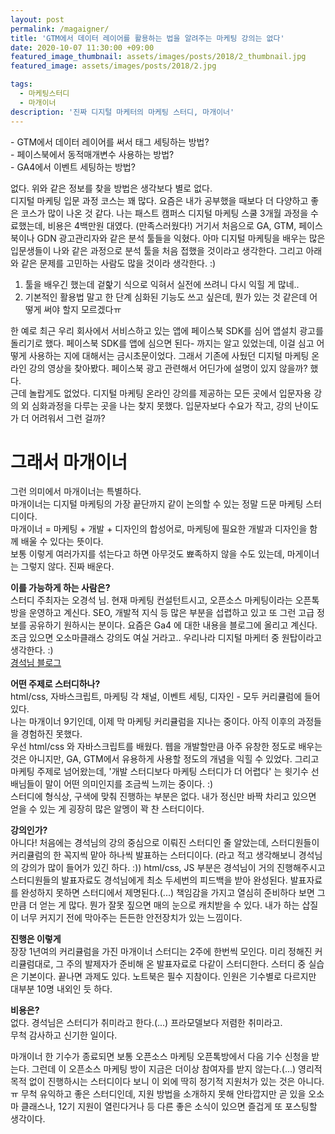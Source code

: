 ```yaml
---
layout: post
permalink: /magaigner/
title: 'GTM에서 데이터 레이어를 활용하는 법을 알려주는 마케팅 강의는 없다'
date: 2020-10-07 11:30:00 +09:00
featured_image_thumbnail: assets/images/posts/2018/2_thumbnail.jpg
featured_image: assets/images/posts/2018/2.jpg

tags:
  - 마케팅스터디
  - 마개이너
description: '진짜 디지털 마케터의 마케팅 스터디, 마개이너'
---
```


 \- GTM에서 데이터 레이어를 써서 태그 세팅하는 방법?  
 \- 페이스북에서 동적매개변수 사용하는 방법?   
 \- GA4에서 이벤트 세팅하는 방법?  

  없다. 위와 같은 정보를 찾을 방법은 생각보다 별로 없다.  
  디지털 마케팅 입문 과정 코스는 꽤 많다. 요즘은 내가 공부했을 때보다 더 다양하고 좋은 코스가 많이 나온 것 같다. 나는 패스트 캠퍼스 디지털 마케팅 스쿨 3개월 과정을 수료했는데, 비용은 4백만원 대였다. (만족스러웠다!) 거기서 처음으로 GA, GTM, 페이스북이나 GDN 광고관리자와 같은 분석 툴들을 익혔다. 아마 디지털 마케팅을 배우는 많은 입문생들이 나와 같은 과정으로 분석 툴을 처음 접했을 것이라고 생각한다. 그리고 아래와 같은 문제를 고민하는 사람도 많을 것이라 생각한다. :)  

  1) 툴을 배우긴 했는데 겉핥기 식으로 익혀서 실전에 쓰려니 다시 익힐 게 많네..  
  2) 기본적인 활용법 말고 한 단계 심화된 기능도 쓰고 싶은데, 뭔가 있는 것 같은데 어떻게 써야 할지 모르겠다ㅠ  

한 예로 최근 우리 회사에서 서비스하고 있는 앱에 페이스북 SDK를 심어 앱설치 광고를 돌리기로 했다. 페이스북 SDK를 앱에 심으면 된다- 까지는 알고 있었는데, 이걸 심고 어떻게 사용하는 지에 대해서는 금시초문이었다. 그래서 기존에 사뒀던 디지털 마케팅 온라인 강의 영상을 찾아봤다. 페이스북 광고 관련해서 어딘가에 설명이 있지 않을까? 했다.  
근데 놀랍게도 없었다. 디지털 마케팅 온라인 강의를 제공하는 모든 곳에서 입문자용 강의 외 심화과정을 다루는 곳을 나는 찾지 못했다. 입문자보다 수요가 작고, 강의 난이도가 더 어려워서 그런 걸까?  



# 그래서 마개이너  

그런 의미에서 마개이너는 특별하다.  
마개이너는 디지털 마케팅의 가장 끝단까지 같이 논의할 수 있는 정말 드문 마케팅 스터디이다.  
마개이너 = 마케팅 + 개발 + 디자인의 합성어로, 마케팅에 필요한 개발과 디자인을 함께 배울 수 있다는 뜻이다.  
보통 이렇게 여러가지를 섞는다고 하면 아무것도 뾰족하지 않을 수도 있는데, 마게이너는 그렇지 않다. 진짜 배운다.  


**이를 가능하게 하는 사람은?**  
 스터디 주최자는 오경석 님. 현재 마케팅 컨설턴트시고, 오픈소스 마케팅이라는 오픈톡방을 운영하고 계신다. SEO, 개발적 지식 등 많은 부분을 섭렵하고 있고 또 그런 고급 정보를 공유하기 원하시는 분이다. 요즘은 Ga4 에 대한 내용을 블로그에 올리고 계신다. 조금 있으면 오소마클래스 강의도 여실 거라고.. 우리나라 디지털 마케터 중 원탑이라고 생각한다. :)  
 [경석님 블로그](https://ogaeng.com/introduce-mgin/)

**어떤 주제로 스터디하나?**  
 html/css, 자바스크립트, 마케팅 각 채널, 이벤트 세팅, 디자인 - 모두 커리큘럼에 들어있다.  
 나는 마개이너 9기인데, 이제 막 마케팅 커리큘럼을 지나는 중이다. 아직 이후의 과정들을 경험하진 못했다.  
 우선 html/css 와 자바스크립트를 배웠다. 웹을 개발할만큼 아주 유창한 정도로 배우는 것은 아니지만, GA, GTM에서 유용하게 사용할 정도의 개념을 익힐 수 있었다. 그리고 마케팅 주제로 넘어왔는데, \'개발 스터디보다 마케팅 스터디가 더 어렵다\' 는 윗기수 선배님들이 말이 어떤 의미인지를 조금씩 느끼는 중이다. :)  
 스터디에 형식상, 구색에 맞춰 진행하는 부분은 없다. 내가 정신만 바짝 차리고 있으면 얻을 수 있는 게 굉장히 많은 알멩이 꽉 찬 스터디이다.

**강의인가?**  
 아니다! 처음에는 경석님의 강의 중심으로 이뤄진 스터디인 줄 알았는데, 스터디원들이 커리큘럼의 한 꼭지씩 맡아 하나씩 발표하는 스터디이다. (라고 적고 생각해보니 경석님의 강의가 많이 들어가 있긴 하다. :)) html/css, JS 부분은 경석님이 거의 진행해주시고 스터디원들의 발표자료도 경석님에게 최소 두세번의 피드백을 받아 완성된다. 발표자료를 완성하지 못하면 스터디에서 제명된다.(...) 책임감을 가지고 열심히 준비하다 보면 그만큼 더 얻는 게 많다. 뭔가 잘못 짚으면 매의 눈으로 캐치받을 수 있다. 내가 하는 삽질이 너무 커지기 전에 막아주는 든든한 안전장치가 있는 느낌이다.

**진행은 이렇게**  
 장장 1년여의 커리큘럼을 가진 마개이너 스터디는 2주에 한번씩 모인다. 미리 정해진 커리큘럼대로, 그 주의 발제자가 준비해 온 발표자료로 다같이 스터디한다. 스터디 중 실습은 기본이다. 끝나면 과제도 있다. 노트북은 필수 지참이다. 인원은 기수별로 다르지만 대부분 10명 내외인 듯 하다.

**비용은?**  
 없다. 경석님은 스터디가 취미라고 한다.(...) 프라모델보다 저렴한 취미라고.  
 무척 감사하고 신기한 일이다.  



마개이너 한 기수가 종료되면 보통 오픈소스 마케팅 오픈톡방에서 다음 기수 신청을 받는다. 그런데 이 오픈소스 마케팅 방이 지금은 더이상 참여자를 받지 않는다.(...) 영리적 목적 없이 진행하시는 스터디이다 보니 이 외에 딱히 정기적 지원처가 있는 것은 아니다.ㅠ 무척 유익하고 좋은 스터디인데, 지원 방법을 소개하지 못해 안타깝지만 곧 있을 오소마 클래스나, 12기 지원이 열린다거나 등 다른 좋은 소식이 있으면 즐겁게 또 포스팅할 생각이다.
